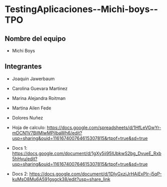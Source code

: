 # TestingAplicaciones--Michi-boys--TPO

## Nombre del equipo
- Michi Boys

## Integrantes
- Joaquin Jawerbaum
- Carolina Guevara Martinez
- Marina Alejandra Roitman
- Martina Ailen Fede
- Dolores Nuñez

- Hoja de calculo: https://docs.google.com/spreadsheets/d/1HfLeVGwYr-mDCN1V7BiIMlwMPilbaWh6/edit?usp=sharing&ouid=116167400764615307815&rtpof=true&sd=true
- Docs 1: https://docs.google.com/document/d/1gXy5ii95lUbkwS2bg_DvueE_Rxb5hHyu/edit?usp=sharing&ouid=116167400764615307815&rtpof=true&sd=true
- Docs 2: https://docs.google.com/document/d/1DIyGxzjJrHAiExPIr-j5qP-kuMsO8Mu6A591gsgck38/edit?usp=share_link
